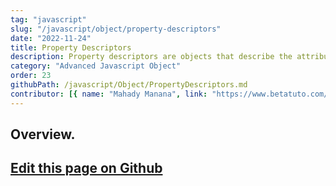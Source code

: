 ```yaml
---
tag: "javascript"
slug: "/javascript/object/property-descriptors"
date: "2022-11-24"
title: Property Descriptors
description: Property descriptors are objects that describe the attributes of object properties.
category: "Advanced Javascript Object"
order: 23
githubPath: /javascript/Object/PropertyDescriptors.md
contributor: [{ name: "Mahady Manana", link: "https://www.betatuto.com/" }]
---
```



## Overview.

## <a href="https://github.com/mahady-manana/betatuto-docs/tree/main/docs/javascript/Object/PropertyDescriptors.md}" target="_blank">Edit this page on Github</a>

